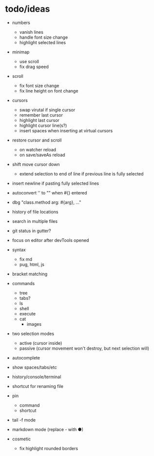 # todo/ideas

- numbers
    - vanish lines
    - handle font size change
    - highlight selected lines    
    
- minimap 
    - use scroll
    - fix drag speed

- scroll
    - fix font size change
    - fix line height on font change
    
- cursors
    - swap virutal if single cursor
    - remember last cursor
    - highlight last cursor
    - highlight cursor line(s?)
    - insert spaces when inserting at virtual cursors

- restore cursor and scroll
    - on watcher reload
    - on save/saveAs reload
    
- shift move cursor down
    - extend selection to end of line if previous line is fully selected
    
- insert newline if pasting fully selected lines

- autoconvert '' to "" when #{} entered
- dbg "class.method arg: #{arg}, ..."

- history of file locations
- search in multiple files

- git status in gutter?
    
- focus on editor after devTools opened
        
- syntax
    - fix md
    - pug, html, js

- bracket matching

- commands
    - tree
    - tabs?
    - ls
    - shell
    - execute
    - cat
        - images

- two selection modes
    - active (cursor inside)
    - passive (cursor movement won't destroy, but next selection will)

- autocomplete
- show spaces/tabs/etc
- history/console/terminal
- shortcut for renaming file
- pin
     - command
     - shortcut
- tail -f mode
- markdown mode (replace - with ●)

- cosmetic
  - fix highlight rounded borders     